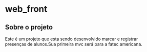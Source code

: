 # web_front

## Sobre o projeto
Este é um projeto que esta sendo desenvolvido marcar e registrar presenças de alunos.Sua primeira mvc será para a fatec americana.